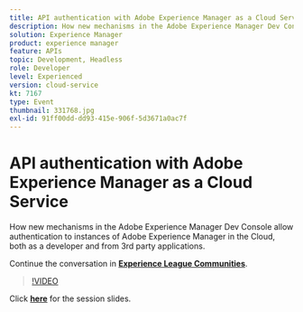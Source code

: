 ```yaml
---
title: API authentication with Adobe Experience Manager as a Cloud Service
description: How new mechanisms in the Adobe Experience Manager Dev Console allow authentication to instances of Adobe Experience Manager in the Cloud, both as a developer and from 3rd party applications. This session was delivered as part of Adobe Developers Live Content event.
solution: Experience Manager
product: experience manager
feature: APIs
topic: Development, Headless
role: Developer
level: Experienced
version: cloud-service
kt: 7167
type: Event
thumbnail: 331768.jpg
exl-id: 91ff00dd-dd93-415e-906f-5d3671a0ac7f
---
```

# API authentication with Adobe Experience Manager as a Cloud Service

How new mechanisms in the Adobe Experience Manager Dev Console allow authentication to instances of Adobe Experience Manager in the Cloud, both as a developer and from 3rd party applications.

Continue the conversation in **[Experience League Communities](http://adobe.ly/36Yd3v6)**.

>[!VIDEO](https://video.tv.adobe.com/v/331768/?quality=12&learn=on&hidetitle=true)

Click **[here](/help/assets/api-authentication.pdf)** for the session slides.
